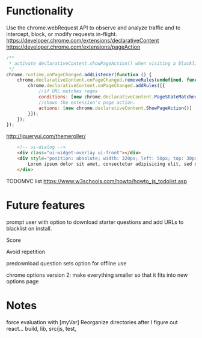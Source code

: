 # Functionality
Use the chrome.webRequest API to observe and analyze traffic and to intercept, block, or modify requests in-flight. 
https://developer.chrome.com/extensions/declarativeContent
https://developer.chrome.com/extensions/pageAction


```javascript
/**
 * activate declarativeContent.showPageAction() when visiting a blacklisted site.
 */
chrome.runtime.onPageChanged.addListener(function () {
	chrome.declarativeContent.onPageChanged.removeRules(undefined, function () {
		chrome.declarativeContent.onPageChanged.addRules([{
			//if URL matches regex
			conditions: [new chrome.declarativeContent.PageStateMatcher({ pageUrl: { urlMatches: blacklistRegex } })],
			//shows the extension's page action.
			actions: [new chrome.declarativeContent.ShowPageAction()]
		}]);
	});
});
```

http://jqueryui.com/themeroller/
```html
	<!-- ui-dialog -->
	<div class="ui-widget-overlay ui-front"></div>
	<div style="position: absolute; width: 320px; left: 50px; top: 30px; padding: 1.2em" class="ui-widget ui-front ui-widget-content ui-corner-all ui-widget-shadow">
		Lorem ipsum dolor sit amet, consectetur adipisicing elit, sed do eiusmod tempor incididunt ut labore et dolore magna aliqua. Ut enim ad minim veniam, quis nostrud exercitation ullamco laboris nisi ut aliquip ex ea commodo consequat.
	</div>
```

TODOMVC list
https://www.w3schools.com/howto/howto_js_todolist.asp


# Future features

prompt user with option to download starter questions and add URLs to blacklist on install.

Score

Avoid repetition 

predownload question sets option for offline use 

chrome options version 2: make everything smaller so that it fits into new options page

# Notes
force evaluation with [myVar]
Reorganize directories after I figure out react...
build, lib, src/js, test, 



